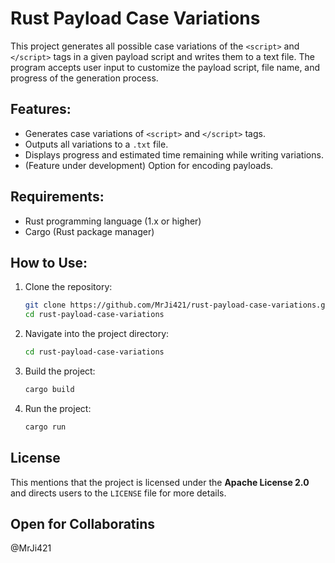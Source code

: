 # Rust Payload Case Variations

This project generates all possible case variations of the `<script>` and `</script>` tags in a given payload script and writes them to a text file. The program accepts user input to customize the payload script, file name, and progress of the generation process.

## Features:
- Generates case variations of `<script>` and `</script>` tags.
- Outputs all variations to a `.txt` file.
- Displays progress and estimated time remaining while writing variations.
- (Feature under development) Option for encoding payloads.

## Requirements:
- Rust programming language (1.x or higher)
- Cargo (Rust package manager)

## How to Use:
1. Clone the repository:
   ```bash
   git clone https://github.com/MrJi421/rust-payload-case-variations.git
   cd rust-payload-case-variations
   ```

2. Navigate into the project directory:
    ```bash
    cd rust-payload-case-variations
    ```

3. Build the project:
    ```bash
    cargo build
    ```

4. Run the project:
    ```bash
    cargo run
    ```

## License

This mentions that the project is licensed under the **Apache License 2.0** and directs users to the `LICENSE` file for more details. 

## Open for Collaboratins
@MrJi421